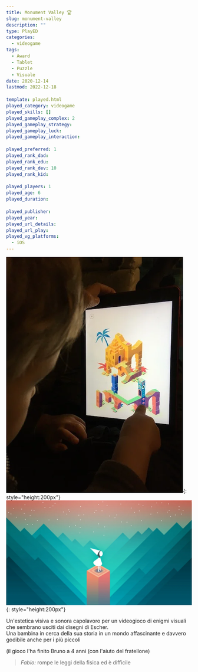 ```yaml
---
title: Monument Valley 🏆
slug: monument-valley
description: ""
type: PlayED
categories:
  - videogame
tags:
  - Award
  - Tablet
  - Puzzle
  - Visuale
date: 2020-12-14
lastmod: 2022-12-18

template: played.html
played_category: videogame
played_skills: []
played_gameplay_complex: 2
played_gameplay_strategy:
played_gameplay_luck:
played_gameplay_interaction:

played_preferred: 1
played_rank_dad: 
played_rank_edu:
played_rank_dev: 10
played_rank_kid: 

played_players: 1
played_age: 6
played_duration: 

played_publisher: 
played_year: 
played_url_details: 
played_url_play: 
played_vg_platforms:
  - iOS
---
```


![](img/monument_valley.webp){: style="height:200px"}
![](img/monument_valley2.webp){: style="height:200px"}

Un'estetica visiva e sonora capolavoro per un videogioco di enigmi visuali che sembrano usciti dai disegni di Escher.  
Una bambina in cerca della sua storia in un mondo affascinante e davvero godibile anche per i più piccoli

(il gioco l'ha finito Bruno a 4 anni (con l'aiuto del fratellone)

> *Fabio:*
> rompe le leggi della fisica ed è difficile

